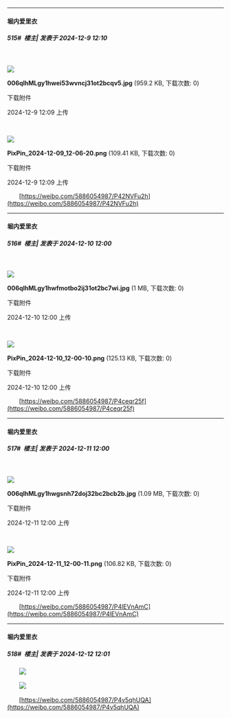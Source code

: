 ﻿
*****

####  堀内爱里衣  
##### 515#         楼主| 发表于 2024-12-9 12:10

       

<img src="https://img.saraba1st.com/forum/202412/09/120949f17hnvfpufzutibd.jpg" referrerpolicy="no-referrer">

<strong>006qlhMLgy1hwei53wvncj31ot2bcqv5.jpg</strong> (959.2 KB, 下载次数: 0)

下载附件

2024-12-9 12:09 上传

       

<img src="https://img.saraba1st.com/forum/202412/09/120949f56058oaz576a38a.png" referrerpolicy="no-referrer">

<strong>PixPin_2024-12-09_12-06-20.png</strong> (109.41 KB, 下载次数: 0)

下载附件

2024-12-9 12:09 上传

       [https://weibo.com/5886054987/P42NVFu2h](https://weibo.com/5886054987/P42NVFu2h)


*****

####  堀内爱里衣  
##### 516#         楼主| 发表于 2024-12-10 12:00

       

<img src="https://img.saraba1st.com/forum/202412/10/120029af6z7y61fq27vy52.jpg" referrerpolicy="no-referrer">

<strong>006qlhMLgy1hwfmotbo2ij31ot2bc7wi.jpg</strong> (1 MB, 下载次数: 0)

下载附件

2024-12-10 12:00 上传

       

<img src="https://img.saraba1st.com/forum/202412/10/120030eeeyjgemz3mcr3wn.png" referrerpolicy="no-referrer">

<strong>PixPin_2024-12-10_12-00-10.png</strong> (125.13 KB, 下载次数: 0)

下载附件

2024-12-10 12:00 上传

       [https://weibo.com/5886054987/P4ceqr25f](https://weibo.com/5886054987/P4ceqr25f)


*****

####  堀内爱里衣  
##### 517#         楼主| 发表于 2024-12-11 12:00

       

<img src="https://img.saraba1st.com/forum/202412/11/120031jl0qlo909rxvtzcp.jpg" referrerpolicy="no-referrer">

<strong>006qlhMLgy1hwgsnh72doj32bc2bcb2b.jpg</strong> (1.09 MB, 下载次数: 0)

下载附件

2024-12-11 12:00 上传

       

<img src="https://img.saraba1st.com/forum/202412/11/120032aifc1f4epxzi7upz.png" referrerpolicy="no-referrer">

<strong>PixPin_2024-12-11_12-00-11.png</strong> (106.82 KB, 下载次数: 0)

下载附件

2024-12-11 12:00 上传

       [https://weibo.com/5886054987/P4lEVnAmC](https://weibo.com/5886054987/P4lEVnAmC)


*****

####  堀内爱里衣  
##### 518#         楼主| 发表于 2024-12-12 12:01

       <img src="https://p.sda1.dev/20/9ab20bffe12f42ee54ffaed48f84937b/006qlhMLgy1hwhzbndzlhj32bc2bcb2b.jpg" referrerpolicy="no-referrer">

       <img src="https://p.sda1.dev/20/ac13ea333e9b06fa7286ad15ee4b133a/PixPin_2024-12-12_12-00-08.png" referrerpolicy="no-referrer">

       [https://weibo.com/5886054987/P4v5qhUQA](https://weibo.com/5886054987/P4v5qhUQA)

